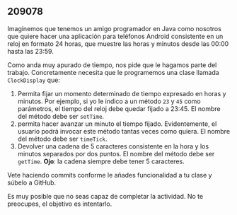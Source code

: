 ## 209078

Imaginemos que tenemos un amigo programador en Java como nosotros que quiere hacer una aplicación para teléfonos Android consistente en un reloj en formato 24 horas, que muestre las horas y minutos desde las 00:00 hasta las 23:59. 

Como anda muy apurado de tiempo, nos pide que le hagamos parte del trabajo. Concretamente necesita que le programemos una clase llamada `ClockDisplay` que:

1. Permita fijar un momento determinado de tiempo expresado en horas y minutos. Por ejemplo, si yo le indico a un método `23` y `45` como parámetros, el tiempo del reloj debe quedar fijado a 23:45. El nombre del método debe ser `setTime`.
2. permita hacer avanzar un minuto el tiempo fijado. Evidentemente, el usuario podrá invocar este método tantas veces como quiera. El nombre del método debe ser `timeTick`.
3. Devolver una cadena de 5 caracteres consistente en la hora y los minutos separados por dos puntos. El nombre del método debe ser `getTime`. __Ojo__: la cadena siempre debe tener 5 caracteres.

Vete haciendo commits conforme le añades funcionalidad a tu clase y súbelo a GitHub.

Es muy posible que no seas capaz de completar la actividad. No te preocupes, el objetivo es intentarlo.
